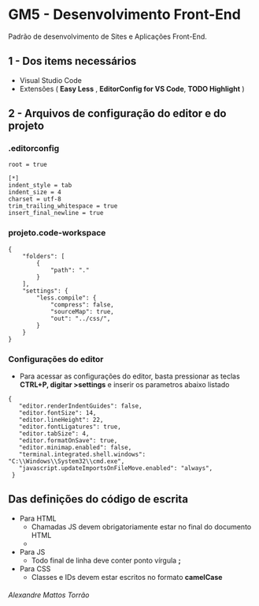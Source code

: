 # GM5 - Desenvolvimento Front-End

Padrão de desenvolvimento de Sites e Aplicações Front-End.

## 1 - Dos items necessários

- Visual Studio Code
- Extensões ( **Easy Less** , **EditorConfig for VS Code**, **TODO Highlight** )

## 2 - Arquivos de configuração do editor e do projeto

### .editorconfig
```
root = true

[*]
indent_style = tab
indent_size = 4
charset = utf-8
trim_trailing_whitespace = true
insert_final_newline = true

```

### projeto.code-workspace
```
{
    "folders": [
        {
            "path": "."
        }
    ],
    "settings": {
        "less.compile": {
            "compress": false,
            "sourceMap": true,
            "out": "../css/",
        }
    }
}
```
### Configurações do editor
- Para acessar as configurações do editor, basta pressionar as teclas **CTRL+P, digitar >settings** e inserir os parametros abaixo listado
```
{
   "editor.renderIndentGuides": false,
   "editor.fontSize": 14,
   "editor.lineHeight": 22,
   "editor.fontLigatures": true,
   "editor.tabSize": 4,
   "editor.formatOnSave": true,
   "editor.minimap.enabled": false,
   "terminal.integrated.shell.windows": "C:\\Windows\\System32\\cmd.exe",
   "javascript.updateImportsOnFileMove.enabled": "always",
 }

```
## Das definições do código de escrita
- Para HTML
	- Chamadas JS devem obrigatoriamente estar no final do documento HTML
	-
- Para JS
	- Todo final de linha deve conter ponto vírgula **;**
- Para CSS
	- Classes e IDs devem estar escritos no formato **camelCase**

###### Alexandre Mattos Torrão
